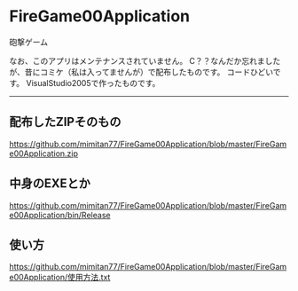# FireGame00Application
砲撃ゲーム

なお、このアプリはメンテナンスされていません。
C？？なんだか忘れましたが、昔にコミケ（私は入ってませんが）で配布したものです。
コードひどいです。
VisualStudio2005で作ったものです。

---

## 配布したZIPそのもの

https://github.com/mimitan77/FireGame00Application/blob/master/FireGame00Application.zip

## 中身のEXEとか

https://github.com/mimitan77/FireGame00Application/blob/master/FireGame00Application/bin/Release

## 使い方

https://github.com/mimitan77/FireGame00Application/blob/master/FireGame00Application/使用方法.txt
